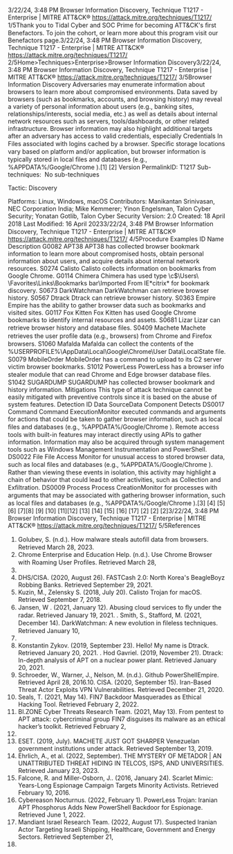 3/22/24, 3:48 PM Browser Information Discovery, Technique T1217 - Enterprise | MITRE ATT&CK®
https://attack.mitre.org/techniques/T1217/ 1/5Thank you to Tidal Cyber and SOC Prime for becoming ATT&CK's ﬁrst Benefactors. To join the cohort, or learn more about this program visit our
Benefactors page.3/22/24, 3:48 PM Browser Information Discovery, Technique T1217 - Enterprise | MITRE ATT&CK®
https://attack.mitre.org/techniques/T1217/ 2/5Home>Techniques>Enterprise>Browser Information Discovery3/22/24, 3:48 PM Browser Information Discovery, Technique T1217 - Enterprise | MITRE ATT&CK®
https://attack.mitre.org/techniques/T1217/ 3/5Browser Information Discovery
Adversaries may enumerate information about browsers to learn more about compromised environments. Data saved by browsers (such as
bookmarks, accounts, and browsing history) may reveal a variety of personal information about users (e.g., banking sites,
relationships/interests, social media, etc.) as well as details about internal network resources such as servers, tools/dashboards, or other
related infrastructure.
Browser information may also highlight additional targets after an adversary has access to valid credentials, especially Credentials In Files
associated with logins cached by a browser.
Speciﬁc storage locations vary based on platform and/or application, but browser information is typically stored in local ﬁles and databases
(e.g., %APPDATA%/Google/Chrome ).[1]
[2]
Version PermalinkID: T1217
Sub-techniques:  No sub-techniques

Tactic: Discovery

Platforms: Linux, Windows, macOS
Contributors: Manikantan Srinivasan, NEC Corporation India; Mike Kemmerer; Yinon Engelsman, Talon Cyber Security; Yonatan Gotlib,
Talon Cyber Security
Version: 2.0
Created: 18 April 2018
Last Modiﬁed: 16 April 20233/22/24, 3:48 PM Browser Information Discovery, Technique T1217 - Enterprise | MITRE ATT&CK®
https://attack.mitre.org/techniques/T1217/ 4/5Procedure Examples
ID Name Description
G0082 APT38 APT38 has collected browser bookmark information to learn more about compromised hosts, obtain
personal information about users, and acquire details about internal network resources.
S0274 Calisto Calisto collects information on bookmarks from Google Chrome.
G0114 Chimera Chimera has used type \\c$\Users\ \Favorites\Links\Bookmarks bar\Imported From IE\*citrix\*
for bookmark discovery.
S0673 DarkWatchman DarkWatchman can retrieve browser history.
S0567 Dtrack Dtrack can retrieve browser history.
S0363 Empire Empire has the ability to gather browser data such as bookmarks and visited sites.
G0117 Fox Kitten Fox Kitten has used Google Chrome bookmarks to identify internal resources and assets.
S0681 Lizar Lizar can retrieve browser history and database ﬁles.
S0409 Machete Machete retrieves the user proﬁle data (e.g., browsers) from Chrome and Firefox browsers.
S1060 Mafalda Mafalda can collect the contents of the %USERPROFILE%\AppData\Local\Google\Chrome\User
Data\LocalState ﬁle.
S0079 MobileOrder MobileOrder has a command to upload to its C2 server victim browser bookmarks.
S1012 PowerLess PowerLess has a browser info stealer module that can read Chrome and Edge browser database ﬁles.
S1042 SUGARDUMP SUGARDUMP has collected browser bookmark and history information.
Mitigations
This type of attack technique cannot be easily mitigated with preventive controls since it is based on the abuse of system features.
Detection
ID Data SourceData Component Detects
DS0017 Command Command
ExecutionMonitor executed commands and arguments for actions that could be taken to gather
browser information, such as local ﬁles and databases (e.g., %APPDATA%/Google/Chrome ).
Remote access tools with built-in features may interact directly using APIs to gather
information. Information may also be acquired through system management tools such as
Windows Management Instrumentation and PowerShell.
DS0022 File File Access Monitor for unusual access to stored browser data, such as local ﬁles and databases (e.g.,
%APPDATA%/Google/Chrome ). Rather than viewing these events in isolation, this activity
may highlight a chain of behavior that could lead to other activities, such as Collection and
Exﬁltration.
DS0009 Process Process
CreationMonitor for processes with arguments that may be associated with gathering browser
information, such as local ﬁles and databases (e.g., %APPDATA%/Google/Chrome ).[3]
[4]
[5]
[6]
[7][8]
[9]
[10]
[11][12]
[13]
[14]
[15]
[16]
[17]
[2]
[2]
[2]3/22/24, 3:48 PM Browser Information Discovery, Technique T1217 - Enterprise | MITRE ATT&CK®
https://attack.mitre.org/techniques/T1217/ 5/5References
1. Golubev, S. (n.d.). How malware steals autoﬁll data from
browsers. Retrieved March 28, 2023.
2. Chrome Enterprise and Education Help. (n.d.). Use Chrome
Browser with Roaming User Proﬁles. Retrieved March 28,
2023.
3. DHS/CISA. (2020, August 26). FASTCash 2.0: North Korea's
BeagleBoyz Robbing Banks. Retrieved September 29, 2021.
4. Kuzin, M., Zelensky S. (2018, July 20). Calisto Trojan for
macOS. Retrieved September 7, 2018.
5. Jansen, W . (2021, January 12). Abusing cloud services to ﬂy
under the radar. Retrieved January 19, 2021.
. Smith, S., Stafford, M. (2021, December 14). DarkWatchman:
A new evolution in ﬁleless techniques. Retrieved January 10,
2022.
7. Konstantin Zykov. (2019, September 23). Hello! My name is
Dtrack. Retrieved January 20, 2021.
. Hod Gavriel. (2019, November 21). Dtrack: In-depth analysis of
APT on a nuclear power plant. Retrieved January 20, 2021.
9. Schroeder, W., Warner, J., Nelson, M. (n.d.). Github
PowerShellEmpire. Retrieved April 28, 2016.10. CISA. (2020, September 15). Iran-Based Threat Actor Exploits
VPN Vulnerabilities. Retrieved December 21, 2020.
11. Seals, T. (2021, May 14). FIN7 Backdoor Masquerades as
Ethical Hacking Tool. Retrieved February 2, 2022.
12. BI.ZONE Cyber Threats Research Team. (2021, May 13). From
pentest to APT attack: cybercriminal group FIN7 disguises its
malware as an ethical hacker’s toolkit. Retrieved February 2,
2022.
13. ESET. (2019, July). MACHETE JUST GOT SHARPER
Venezuelan government institutions under attack. Retrieved
September 13, 2019.
14. Ehrlich, A., et al. (2022, September). THE MYSTERY OF
METADOR | AN UNATTRIBUTED THREAT HIDING IN TELCOS,
ISPS, AND UNIVERSITIES. Retrieved January 23, 2023.
15. Falcone, R. and Miller-Osborn, J.. (2016, January 24). Scarlet
Mimic: Years-Long Espionage Campaign Targets Minority
Activists. Retrieved February 10, 2016.
1. Cybereason Nocturnus. (2022, February 1). PowerLess Trojan:
Iranian APT Phosphorus Adds New PowerShell Backdoor for
Espionage. Retrieved June 1, 2022.
17. Mandiant Israel Research Team. (2022, August 17). Suspected
Iranian Actor Targeting Israeli Shipping, Healthcare,
Government and Energy Sectors. Retrieved September 21,
2022.
